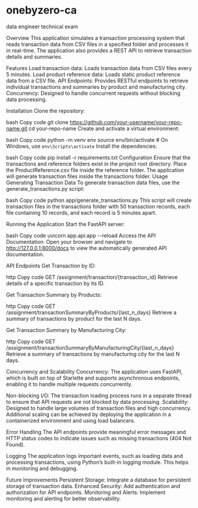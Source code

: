 # onebyzero-ca
data engineer technical exam


Overview
This application simulates a transaction processing system that reads transaction data from CSV files in a specified folder and processes it in real-time. The application also provides a REST API to retrieve transaction details and summaries.

Features
Load transaction data: Loads transaction data from CSV files every 5 minutes.
Load product reference data: Loads static product reference data from a CSV file.
API Endpoints: Provides RESTful endpoints to retrieve individual transactions and summaries by product and manufacturing city.
Concurrency: Designed to handle concurrent requests without blocking data processing.

Installation
Clone the repository:

bash
Copy code
git clone https://github.com/your-username/your-repo-name.git
cd your-repo-name
Create and activate a virtual environment:

bash
Copy code
python -m venv env
source env/bin/activate   # On Windows, use `env\Scripts\activate`
Install the dependencies:

bash
Copy code
pip install -r requirements.txt
Configuration
Ensure that the transactions and reference folders exist in the project root directory.
Place the ProductReference.csv file inside the reference folder.
The application will generate transaction files inside the transactions folder.
Usage
Generating Transaction Data
To generate transaction data files, use the generate_transactions.py script:

bash
Copy code
python app/generate_transactions.py
This script will create transaction files in the transactions folder with 50 transaction records, each file containing 10 records, and each record is 5 minutes apart.

Running the Application
Start the FastAPI server:

bash
Copy code
uvicorn app.api:app --reload
Access the API Documentation:
Open your browser and navigate to http://127.0.0.1:8000/docs to view the automatically generated API documentation.

API Endpoints
Get Transaction by ID:

http
Copy code
GET /assignment/transaction/{transaction_id}
Retrieve details of a specific transaction by its ID.

Get Transaction Summary by Products:

http
Copy code
GET /assignment/transactionSummaryByProducts/{last_n_days}
Retrieve a summary of transactions by product for the last N days.

Get Transaction Summary by Manufacturing City:

http
Copy code
GET /assignment/transactionSummaryByManufacturingCity/{last_n_days}
Retrieve a summary of transactions by manufacturing city for the last N days.

Concurrency and Scalability
Concurrency: The application uses FastAPI, which is built on top of Starlette and supports asynchronous endpoints, enabling it to handle multiple requests concurrently.


Non-blocking I/O: The transaction loading process runs in a separate thread to ensure that API requests are not blocked by data processing.
Scalability: Designed to handle large volumes of transaction files and high concurrency. Additional scaling can be achieved by deploying the application in a containerized environment and using load balancers.


Error Handling
The API endpoints provide meaningful error messages and HTTP status codes to indicate issues such as missing transactions (404 Not Found).


Logging
The application logs important events, such as loading data and processing transactions, using Python’s built-in logging module. This helps in monitoring and debugging.


Future Improvements
Persistent Storage: Integrate a database for persistent storage of transaction data.
Enhanced Security: Add authentication and authorization for API endpoints.
Monitoring and Alerts: Implement monitoring and alerting for better observability.
